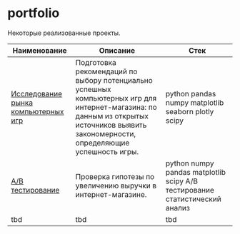 # portfolio

Некоторые реализованные проекты.

| Наименование | Описание | Стек |
| ---------| ---------| ---------|
| [Исследование рынка компьютерных игр](https://github.com/polina508/portfolio/tree/c71832f717413be8b1b91351082ece3217ce6026/comp_games_research) | Подготовка рекомендаций по выбору потенциально успешных компьютерных игр для интернет-магазина: по данным из открытых источников выявить закономерности, определяющие успешность игры. | python pandas numpy matplotlib seaborn plotly scipy |
| [А/В тестирование](AB_test) | Проверка гипотезы по увеличению выручки в интернет-магазине. | python numpy pandas matplotlib scipy А/В тестирование статистический анализ |
| tbd | tbd | tbd |
